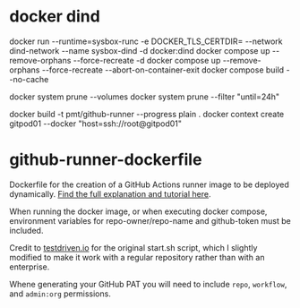 # docker dind
docker run --runtime=sysbox-runc -e DOCKER_TLS_CERTDIR= --network dind-network --name sysbox-dind -d docker:dind
docker compose up --remove-orphans --force-recreate -d
docker compose up --remove-orphans --force-recreate --abort-on-container-exit
docker compose build --no-cache

docker system prune --volumes
docker system prune --filter "until=24h"

docker build -t pmt/github-runner --progress plain .
docker context create gitpod01 --docker "host=ssh://root@gitpod01"

# github-runner-dockerfile
Dockerfile for the creation of a GitHub Actions runner image to be deployed dynamically. [Find the full explanation and tutorial here](https://baccini-al.medium.com/creating-a-dockerfile-for-dynamically-creating-github-actions-self-hosted-runners-5994cc08b9fb).

When running the docker image, or when executing docker compose, environment variables for repo-owner/repo-name and github-token must be included. 

Credit to [testdriven.io](https://testdriven.io/blog/github-actions-docker/) for the original start.sh script, which I slightly modified to make it work with a regular repository rather than with an enterprise. 

Whene generating your GitHub PAT you will need to include `repo`, `workflow`, and `admin:org` permissions.
